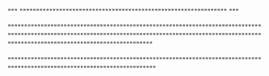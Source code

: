 """
"""""""""""""""""""""""""""""""""""""""""""""""""""""""""""""""
"""


""""""""""""""""""""""""""""""""""""""""""""""""""""""""""""""""""""""""""""""""""""""""""""""""""""""""""""""""""""""""""""""""""""""""""""""""""""""""""""""""""""""""""""""""""""""""""""""""""""""

""""""""""""""""""""""""""""""""""""""""""""""""""""""""""""""""""""""""""""""""""""""""""""""""""""""""""""""""""""""""""